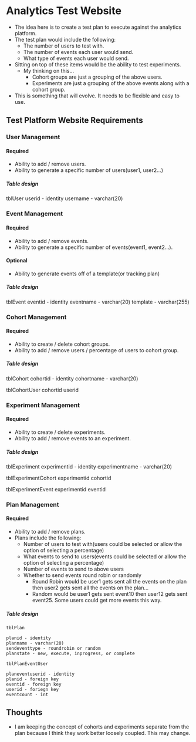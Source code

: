 # Analytics Test Website

- The idea here is to create a test plan to execute against the analytics platform.  
- The test plan would include the following:
  - The number of users to test with.
  - The number of events each user would send.
  - What type of events each user would send.
- Sitting on top of these items would be the ability to test experiments.
  - My thinking on this...
    - Cohort groups are just a grouping of the above users.
    - Experiments are just a grouping of the above events along with a cohort group.
- This is something that will evolve.  It needs to be flexible and easy to use.

## Test Platform Website Requirements

### User Management

#### Required

- Ability to add / remove users.
- Ability to generate a specific number of users(user1, user2…)

##### Table design

tblUser
userid - identity
username - varchar(20)

### Event Management

#### Required

- Ability to add / remove events.
- Ability to generate a specific number of events(event1, event2…).

#### Optional

- Ability to generate events off of a template(or tracking plan)

##### Table design

tblEvent
eventid - identity
eventname - varchar(20)
template - varchar(255)

### Cohort Management

#### Required

- Ability to create / delete cohort groups.
- Ability to add / remove users / percentage of users to cohort group.

##### Table design

tblCohort
cohortid - identity
cohortname - varchar(20)

tblCohortUser
cohortid
userid

### Experiment Management

#### Required

- Ability to create / delete experiments.
- Ability to add / remove events to an experiment.

##### Table design

tblExperiment
experimentid - identity
experimentname - varchar(20)

tblExperimentCohort
experimentid
cohortid

tblExperimentEvent
experimentid
eventid

### Plan Management

#### Required

- Ability to add / remove plans.
- Plans include the following:
  - Number of users to test with(users could be selected or allow the option of selecting a percentage)
  - What events to send to users(events could be selected or allow the option of selecting a percentage)
  - Number of events to send to above users
  - Whether to send events round robin or randomly
    - Round Robin would be user1 gets sent all the events on the plan then user2 gets sent all the events on the plan…
    - Random would be user1 gets sent event10 then user12 gets sent event25. Some users could get more events this way.

##### Table design

```
tblPlan

planid - identity
planname - varchar(20)
sendeventtype - roundrobin or random
planstate - new, execute, inprogress, or complete
```
```
tblPlanEventUser

planeventuserid - identity
planid - foreign key
eventid - foreign key
userid - foriegn key
eventcount - int
```

## Thoughts

- I am keeping the concept of cohorts and experiments separate from the plan because I think they work better loosely coupled.  This may change.
